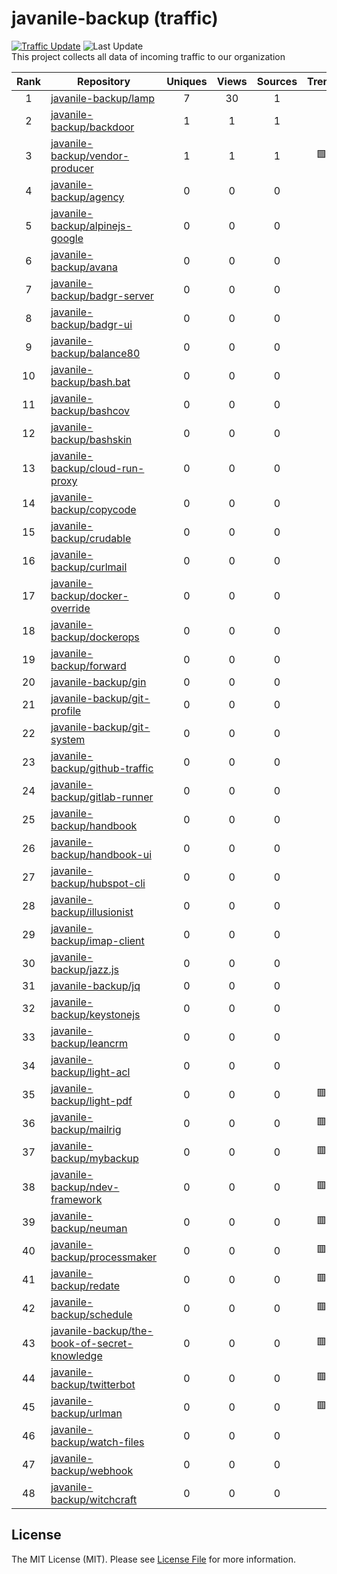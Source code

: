 # javanile-backup (traffic)
[![Traffic Update](https://github.com/javanile/github-traffic/actions/workflows/update.yml/badge.svg)](https://github.com/javanile/github-traffic/actions/workflows/update.yml)
![Last Update](https://img.shields.io/badge/Last%20Update-2024--06--23%2008%3A23%3A12%20UTC-blue)  
This project collects all data of incoming traffic to our organization  

| Rank | Repository | Uniques | Views | Sources | Trend |
|:----:|------------|:-----:|:-------:|:-------:|:-----:|
| 1 | [javanile-backup/lamp](https://github.com/javanile-backup/lamp) | 7 | 30 | 1 |  |
| 2 | [javanile-backup/backdoor](https://github.com/javanile-backup/backdoor) | 1 | 1 | 1 |  |
| 3 | [javanile-backup/vendor-producer](https://github.com/javanile-backup/vendor-producer) | 1 | 1 | 1 | 🟩 |
| 4 | [javanile-backup/agency](https://github.com/javanile-backup/agency) | 0 | 0 | 0 |  |
| 5 | [javanile-backup/alpinejs-google](https://github.com/javanile-backup/alpinejs-google) | 0 | 0 | 0 |  |
| 6 | [javanile-backup/avana](https://github.com/javanile-backup/avana) | 0 | 0 | 0 |  |
| 7 | [javanile-backup/badgr-server](https://github.com/javanile-backup/badgr-server) | 0 | 0 | 0 |  |
| 8 | [javanile-backup/badgr-ui](https://github.com/javanile-backup/badgr-ui) | 0 | 0 | 0 |  |
| 9 | [javanile-backup/balance80](https://github.com/javanile-backup/balance80) | 0 | 0 | 0 |  |
| 10 | [javanile-backup/bash.bat](https://github.com/javanile-backup/bash.bat) | 0 | 0 | 0 |  |
| 11 | [javanile-backup/bashcov](https://github.com/javanile-backup/bashcov) | 0 | 0 | 0 |  |
| 12 | [javanile-backup/bashskin](https://github.com/javanile-backup/bashskin) | 0 | 0 | 0 |  |
| 13 | [javanile-backup/cloud-run-proxy](https://github.com/javanile-backup/cloud-run-proxy) | 0 | 0 | 0 |  |
| 14 | [javanile-backup/copycode](https://github.com/javanile-backup/copycode) | 0 | 0 | 0 |  |
| 15 | [javanile-backup/crudable](https://github.com/javanile-backup/crudable) | 0 | 0 | 0 |  |
| 16 | [javanile-backup/curlmail](https://github.com/javanile-backup/curlmail) | 0 | 0 | 0 |  |
| 17 | [javanile-backup/docker-override](https://github.com/javanile-backup/docker-override) | 0 | 0 | 0 |  |
| 18 | [javanile-backup/dockerops](https://github.com/javanile-backup/dockerops) | 0 | 0 | 0 |  |
| 19 | [javanile-backup/forward](https://github.com/javanile-backup/forward) | 0 | 0 | 0 |  |
| 20 | [javanile-backup/gin](https://github.com/javanile-backup/gin) | 0 | 0 | 0 |  |
| 21 | [javanile-backup/git-profile](https://github.com/javanile-backup/git-profile) | 0 | 0 | 0 |  |
| 22 | [javanile-backup/git-system](https://github.com/javanile-backup/git-system) | 0 | 0 | 0 |  |
| 23 | [javanile-backup/github-traffic](https://github.com/javanile-backup/github-traffic) | 0 | 0 | 0 |  |
| 24 | [javanile-backup/gitlab-runner](https://github.com/javanile-backup/gitlab-runner) | 0 | 0 | 0 |  |
| 25 | [javanile-backup/handbook](https://github.com/javanile-backup/handbook) | 0 | 0 | 0 |  |
| 26 | [javanile-backup/handbook-ui](https://github.com/javanile-backup/handbook-ui) | 0 | 0 | 0 |  |
| 27 | [javanile-backup/hubspot-cli](https://github.com/javanile-backup/hubspot-cli) | 0 | 0 | 0 |  |
| 28 | [javanile-backup/illusionist](https://github.com/javanile-backup/illusionist) | 0 | 0 | 0 |  |
| 29 | [javanile-backup/imap-client](https://github.com/javanile-backup/imap-client) | 0 | 0 | 0 |  |
| 30 | [javanile-backup/jazz.js](https://github.com/javanile-backup/jazz.js) | 0 | 0 | 0 |  |
| 31 | [javanile-backup/jq](https://github.com/javanile-backup/jq) | 0 | 0 | 0 |  |
| 32 | [javanile-backup/keystonejs](https://github.com/javanile-backup/keystonejs) | 0 | 0 | 0 |  |
| 33 | [javanile-backup/leancrm](https://github.com/javanile-backup/leancrm) | 0 | 0 | 0 |  |
| 34 | [javanile-backup/light-acl](https://github.com/javanile-backup/light-acl) | 0 | 0 | 0 |  |
| 35 | [javanile-backup/light-pdf](https://github.com/javanile-backup/light-pdf) | 0 | 0 | 0 | 🟥 |
| 36 | [javanile-backup/mailrig](https://github.com/javanile-backup/mailrig) | 0 | 0 | 0 | 🟥 |
| 37 | [javanile-backup/mybackup](https://github.com/javanile-backup/mybackup) | 0 | 0 | 0 | 🟥 |
| 38 | [javanile-backup/ndev-framework](https://github.com/javanile-backup/ndev-framework) | 0 | 0 | 0 | 🟥 |
| 39 | [javanile-backup/neuman](https://github.com/javanile-backup/neuman) | 0 | 0 | 0 | 🟥 |
| 40 | [javanile-backup/processmaker](https://github.com/javanile-backup/processmaker) | 0 | 0 | 0 | 🟥 |
| 41 | [javanile-backup/redate](https://github.com/javanile-backup/redate) | 0 | 0 | 0 | 🟥 |
| 42 | [javanile-backup/schedule](https://github.com/javanile-backup/schedule) | 0 | 0 | 0 | 🟥 |
| 43 | [javanile-backup/the-book-of-secret-knowledge](https://github.com/javanile-backup/the-book-of-secret-knowledge) | 0 | 0 | 0 | 🟥 |
| 44 | [javanile-backup/twitterbot](https://github.com/javanile-backup/twitterbot) | 0 | 0 | 0 | 🟥 |
| 45 | [javanile-backup/urlman](https://github.com/javanile-backup/urlman) | 0 | 0 | 0 | 🟥 |
| 46 | [javanile-backup/watch-files](https://github.com/javanile-backup/watch-files) | 0 | 0 | 0 |  |
| 47 | [javanile-backup/webhook](https://github.com/javanile-backup/webhook) | 0 | 0 | 0 |  |
| 48 | [javanile-backup/witchcraft](https://github.com/javanile-backup/witchcraft) | 0 | 0 | 0 |  |
## License
The MIT License (MIT). Please see [License File](LICENSE) for more information.
